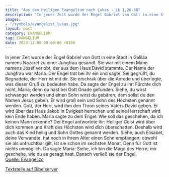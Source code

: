 ```yaml
---
title: "Aus dem Heiligen Evangelium nach Lukas - Lk 1,26-38"
description: "In jener Zeit wurde der Engel Gabriel von Gott in eine Stadt in Galiläa namens Nazaret zu einer Jungfrau gesandt. Sie war mit einem Mann namens Josef verlobt, der aus dem Haus David stammte. Der Name der Jungfrau war Maria. Der Engel trat bei ihr ein und sagte: Sei gegrüßt, du Be...."
images:
- "/symbols/evangelist_lukas.jpg"
layout: post
category: EVANGELIUM
tag: EVANGELIUM
date: 2023-12-08 09:00:00 +0100
---
```

In jener Zeit wurde der Engel Gabriel von Gott in eine Stadt in Galiläa namens Nazaret
zu einer Jungfrau gesandt. Sie war mit einem Mann namens Josef verlobt, der aus dem Haus David stammte. Der Name der Jungfrau war Maria.
Der Engel trat bei ihr ein und sagte: Sei gegrüßt, du Begnadete, der Herr ist mit dir.<!--more-->
Sie erschrak über die Anrede und überlegte, was dieser Gruß zu bedeuten habe.
Da sagte der Engel zu ihr: Fürchte dich nicht, Maria; denn du hast bei Gott Gnade gefunden.
Siehe, du wirst schwanger werden und einen Sohn wirst du gebären; dem sollst du den Namen Jesus geben.
Er wird groß sein und Sohn des Höchsten genannt werden. Gott, der Herr, wird ihm den Thron seines Vaters David geben.
Er wird über das Haus Jakob in Ewigkeit herrschen und seine Herrschaft wird kein Ende haben.
Maria sagte zu dem Engel: Wie soll das geschehen, da ich keinen Mann erkenne?
Der Engel antwortete ihr: Heiliger Geist wird über dich kommen und Kraft des Höchsten wird dich überschatten. Deshalb wird auch das Kind heilig und Sohn Gottes genannt werden.
Siehe, auch Elisabet, deine Verwandte, hat noch in ihrem Alter einen Sohn empfangen; obwohl sie als unfruchtbar gilt, ist sie schon im sechsten Monat.
Denn für Gott ist nichts unmöglich.
Da sagte Maria: Siehe, ich bin die Magd des Herrn; mir geschehe, wie du es gesagt hast. Danach verließ sie der Engel.<br>
[Quelle: Evangelizo](https://evangeliumtagfuertag.org/DE/gospel)

[Textstelle auf Bibelserver](https://www.bibleserver.com/EU/Lukas1,26-38)
